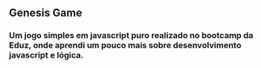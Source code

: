 ## Genesis Game
### Um jogo simples em javascript puro realizado no bootcamp da Eduz, onde aprendi um pouco mais sobre desenvolvimento javascript e lógica.
